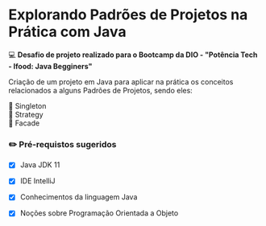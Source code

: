 # Explorando Padrões de Projetos na Prática com Java
:computer: <b> Desafio de projeto realizado para o Bootcamp da DIO - "Potência Tech - Ifood: Java Begginers" </b>

Criação de um projeto em Java para aplicar na prática os conceitos relacionados a alguns Padrões de Projetos, sendo eles: <br>

:small_blue_diamond: Singleton <br>
:small_blue_diamond: Strategy <br>
:small_blue_diamond: Facade <br>

### :pencil2: Pré-requistos sugeridos
- [x] Java JDK 11
- [x] IDE IntelliJ
- [x] Conhecimentos da linguagem Java
- [x] Noções sobre Programação Orientada a Objeto

